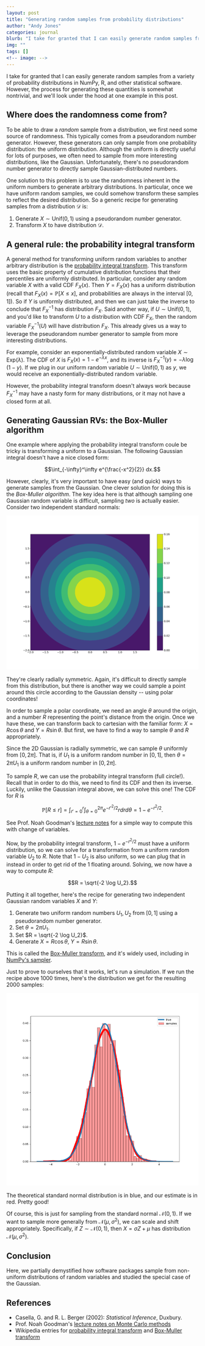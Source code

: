 ```yaml
---
layout: post
title: "Generating random samples from probability distributions"
author: "Andy Jones"
categories: journal
blurb: "I take for granted that I can easily generate random samples from a variety of probability distributions in NumPy, R, and other statistical software. However, the process for generating these quantities is somewhat nontrivial, and we'll look under the hood at one example in this post."
img: ""
tags: []
<!-- image: -->
---
```



I take for granted that I can easily generate random samples from a variety of probability distributions in NumPy, R, and other statistical software. However, the process for generating these quantities is somewhat nontrivial, and we'll look under the hood at one example in this post.

## Where does the randomness come from?

To be able to draw a *random* sample from a distribution, we first need some source of randomness. This typically comes from a pseudorandom number generator. However, these generators can only sample from one probability distribution: the uniform distribution. Although the uniform is directly useful for lots of purposes, we often need to sample from more interesting distributions, like the Gaussian. Unfortunately, there's no pseudorandom number generator to directly sample Gaussian-distributed numbers.

One solution to this problem is to use the randomness inherent in the uniform numbers to generate arbitrary distributions. In particular, once we have uniform random samples, we could somehow transform these samples to reflect the desired distribution. So a generic recipe for generating samples from a distribution $\mathcal{D}$ is:

1. Generate $X \sim \text{Unif}(0, 1)$ using a pseudorandom number generator.
2. Transform $X$ to have distribution $\mathcal{D}$.

## A general rule: the probability integral transform

A general method for transforming uniform random variables to another arbitrary distribution is the [probability integral transform](https://www.wikiwand.com/en/Probability_integral_transform). This transform uses the basic property of cumulative distribution functions that their percentiles are uniformly distributed. In particular, consider any random variable $X$ with a valid CDF $F_X(x)$. Then $Y = F_X(x)$ has a uniform distribution (recall that $F_X(x) = \mathbb{P}[X \leq x]$, and probabilities are always in the interval $[0, 1]$). So if $Y$ is uniformly distributed, and then we can just take the inverse to conclude that $F_X^{-1}$ has distribution $F_X$. Said another way, if $U \sim \text{Unif}(0, 1)$, and you'd like to transform $U$ to a distribution with CDF $F_X$, then the random variable $F_X^{-1}(U)$ will have distribution $F_X$. This already gives us a way to leverage the pseudorandom number generator to sample from more interesting distributions.

For example, consider an exponentially-distributed random variable $X \sim \text{Exp}(\lambda)$. The CDF of $X$ is $F_X(x) = 1 - e^{-\lambda x}$, and its inverse is $F_X^{-1}(y) = -\lambda \log(1 - y)$. If we plug in our uniform random variable $U \sim \text{Unif}(0, 1)$ as $y$, we would receive an exponentially-distributed random variable.

However, the probability integral transform doesn't always work because $F_X^{-1}$ may have a nasty form for many distributions, or it may not have a closed form at all.

## Generating Gaussian RVs: the Box-Muller algorithm

One example where applying the probability integral transform coule be tricky is transforming a uniform to a Gaussian. The following Gaussian integral doesn't have a nice closed form:

$$\int_{-\infty}^\infty e^{\frac{-x^2}{2}} dx.$$

However, clearly, it's very important to have easy (and quick) ways to generate samples from the Gaussian. One clever solution for doing this is the _Box-Muller algorithm_. The key idea here is that although sampling one Gaussian random variable is difficult, sampling *two* is actually easier. Consider two independent standard normals:

![2D isotropic Gaussian](/assets/2d_gaussian.png)

They're clearly radially symmetric. Again, it's difficult to directly sample from this distribution, but there is another way we could sample a point around this circle according to the Gaussian density -- using polar coordinates! 

In order to sample a polar coordinate, we need an angle $\theta$ around the origin, and a number $R$ representing the point's distance from the origin. Once we have these, we can transform back to cartesian with the familiar form: $X = R\cos \theta$ and $Y = R\sin \theta$. But first, we have to find a way to sample $\theta$ and $R$ appropriately.

Since the 2D Gaussian is radially symmetric, we can sample $\theta$ uniformly from $[0, 2\pi]$. That is, if $U_1$ is a uniform random number in $[0, 1]$, then $\theta = 2\pi U_1$ is a uniform random number in $[0, 2\pi]$. 

To sample $R$, we can use the probability integral transform (full circle!). Recall that in order to do this, we need to find its CDF and then its inverse. Luckily, unlike the Gaussian integral above, we can solve this one! The CDF for $R$ is 

$$\mathbb{P}[R \leq r] = \int_{r' = 0}^r \int_{\theta = 0}^{2\pi} e^{-r'^2/2} rdrd\theta = 1 - e^{-r^2 / 2}.$$

See Prof. Noah Goodman's [lecture notes](https://www.math.nyu.edu/faculty/goodman/teaching/MonteCarlo2005/notes/GaussianSampling.pdf) for a simple way to compute this with change of variables.

Now, by the probability integral transform, $1 - e^{-r^2 / 2}$ must have a uniform distribution, so we can solve for a transformation from a uniform random variable $U_2$ to $R$. Note that $1 - U_2$ is also uniform, so we can plug that in instead in order to get rid of the $1$ floating around. Solving, we now have a way to compute $R$:

$$R = \sqrt{-2 \log U_2}.$$

Putting it all together, here's the recipe for generating two independent Gaussian random variables $X$ and $Y$:

1. Generate two uniform random numbers $U_1, U_2$ from $[0, 1]$ using a pseudorandom number generator.
2. Set $\theta = 2 \pi U_1$.
3. Set $R = \sqrt{-2 \log U_2}$.
4. Generate $X = R \cos \theta$, $Y = R \sin \theta$.

This is called the [Box-Muller transform](https://www.wikiwand.com/en/Box%E2%80%93Muller_transform), and it's widely used, including in [NumPy's sampler](https://github.com/numpy/numpy/blob/2afa142ae6ee121f6c75f28403526e35473ee6d5/numpy/random/mtrand/randomkit.c#L619).

Just to prove to ourselves that it works, let's run a simulation. If we run the recipe above 1000 times, here's the distribution we get for the resulting 2000 samples:

![Gauss dist](/assets/distribution.png)

The theoretical standard normal distribution is in blue, and our estimate is in red. Pretty good!

Of course, this is just for sampling from the standard normal $\mathcal{N}(0, 1)$. If we want to sample more generally from $\mathcal{N}(\mu, \sigma^2)$, we can scale and shift appropriately. Specifically, if $Z \sim \mathcal{N}(0, 1)$, then $X = \sigma Z + \mu$ has distribution $\mathcal{N}(\mu, \sigma^2)$.

## Conclusion

Here, we partially demystified how software packages sample from non-uniform distributions of random variables and studied the special case of the Gaussian.

## References

- Casella, G. and R. L. Berger (2002): *Statistical Inference*, Duxbury.
- Prof. Noah Goodman's [lecture notes on Monte Carlo methods](https://www.math.nyu.edu/faculty/goodman/teaching/MonteCarlo2005/notes/GaussianSampling.pdf)
- Wikipedia entries for [probability integral transform](https://www.wikiwand.com/en/Probability_integral_transform) and [Box-Muller transform](https://www.wikiwand.com/en/Box%E2%80%93Muller_transform)

